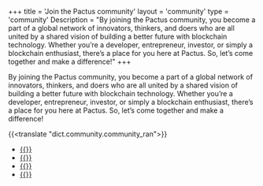 +++
title = 'Join the Pactus community'
layout = 'community'
type = 'community'
Description = "By joining the Pactus community, you become a part of a global network of innovators, thinkers, and doers who are all united by a shared vision of building a better future with blockchain technology. Whether you’re a developer, entrepreneur, investor, or simply a blockchain enthusiast, there’s a place for you here at Pactus. So, let’s come together and make a difference!"
+++

By joining the Pactus community, you become a part of a global network of innovators, thinkers, and doers who are all united by a shared vision of building a better future with blockchain technology. Whether you’re a developer, entrepreneur, investor, or simply a blockchain enthusiast, there’s a place for you here at Pactus. So, let’s come together and make a difference!

{{<translate "dict.community.community_ran">}}

<ul class="list-none">
  <li class="group">
    <a href="https://t.me/pactuschat" class="hover:text-[#7064e9]">
      <i class="fa-brands fa-telegram mr-3 text-2xl"></i>{{<translate "dict.community.telegram_chat">}}
    </a>
  </li>
   <li class="group">
    <a href="https://www.facebook.com/PactusChain" class="hover:text-[#7064e9]">
      <i class="fa-brands fa-facebook mr-3 text-2xl"></i>{{<translate "dict.community.facebook">}}
    </a>
  </li>
  <li class="group">
    <a href="https://t.me/nodesync_top" class="hover:text-[#7064e9]">
      <i class="fa-brands fa-telegram mr-3 text-2xl"></i>{{<translate "dict.community.nodesync">}}
    </a>
  </li>
  <li class="group">
    <a href="https://discord.gg/H5vZkNnXCu" class="hover:text-[#7064e9]">
      <i class="fa-brands fa-weixin mr-3 text-2xl"></i>{{<translate "dict.community.wechat">}}
    </a>
  </li>
</ul>

